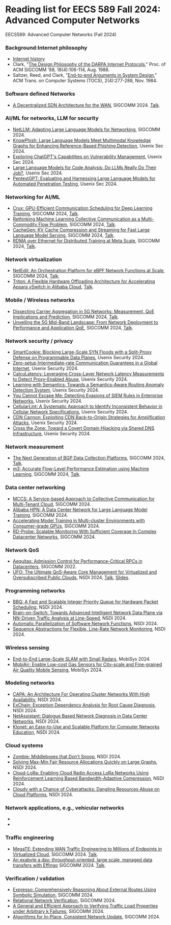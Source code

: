 # Reading list for EECS 589 Fall 2024: Advanced Computer Networks
EECS589: Advanced Computer Networks (Fall 2024)

### Background:Internet philosophy
* [Internet history](https://www.internetsociety.org/internet/history-internet/brief-history-internet/)
* Clark, "[The Design Philosophy of the DARPA Internet Protocols](http://ccr.sigcomm.org/archive/1995/jan95/ccr-9501-clark.pdf)," Proc. of ACM SIGCOMM '88, 18(4):106-114, Aug. 1988.
* Saltzer, Reed, and Clark, "[End-to-end Arguments in System Design](http://web.mit.edu/Saltzer/www/publications/endtoend/endtoend.pdf)," ACM Trans. on Computer Systems (TOCS), 2(4):277-288, Nov. 1984.

### Software defined Networks
* [A Decentralized SDN Architecture for the WAN](https://storage.googleapis.com/gweb-research2023-media/pubtools/1002525.pdf), 
SIGCOMM 2024. [Talk](https://www.youtube.com/watch?v=_X7HCXG00hE).

### AI/ML for networks, LLM for security
* [NetLLM: Adapting Large Language Models for Networking](https://arxiv.org/pdf/2402.02338), SIGCOMM 2024.
* [KnowPhish: Large Language Models Meet Multimodal Knowledge Graphs for Enhancing Reference-Based Phishing Detection](https://www.usenix.org/system/files/usenixsecurity24-li-yuexin.pdf), Usenix Sec 2024.
* [Exploring ChatGPT's Capabilities on Vulnerability Management](https://www.usenix.org/system/files/usenixsecurity24-liu-peiyu.pdf), Usenix Sec 2024.
* [Large Language Models for Code Analysis: Do LLMs Really Do Their Job?](https://www.usenix.org/system/files/usenixsecurity24-fang.pdf), Usenix Sec 2024.
* [PentestGPT: Evaluating and Harnessing Large Language Models for Automated Penetration Testing](https://www.usenix.org/system/files/usenixsecurity24-deng.pdf), Usenix Sec 2024.

###  Networking for AI/ML
* [Crux: GPU-Efficient Communication Scheduling for Deep Learning Training](https://dl.acm.org/doi/pdf/10.1145/3651890.3672239),
SIGCOMM 2024, [Talk](https://www.youtube.com/watch?v=uk4swJ7PfC0).
* [Rethinking Machine Learning Collective Communication as a Multi-Commodity Flow Problem](https://dl.acm.org/doi/pdf/10.1145/3651890.3672249),
  SIGCOMM 2024, [Talk](https://www.youtube.com/watch?v=ChjWIwM87LY).
* [CacheGen: KV Cache Compression and Streaming for Fast Large Language Model Serving](https://dl.acm.org/doi/pdf/10.1145/3651890.3672274),
SIGCOMM 2024, [Talk](https://www.youtube.com/watch?v=H4_OUWvdiNo).
* [RDMA over Ethernet for Distributed Training at Meta Scale](https://dl.acm.org/doi/pdf/10.1145/3651890.3672233),
SIGCOMM 2024, [Talk](https://www.youtube.com/watch?v=wLW3UzUw5rY).

### Network virtualization 
* [NetEdit: An Orchestration Platform for eBPF Network Functions at Scale](https://dl.acm.org/doi/pdf/10.1145/3651890.3672227),
SIGCOMM 2024, [Talk](https://www.youtube.com/watch?v=y-SFpf8hnYU).
* [Triton: A Flexible Hardware Offloading Architecture for Accelerating Apsara vSwitch in Alibaba Cloud](https://dl.acm.org/doi/pdf/10.1145/3651890.3672224), [Talk](https://www.youtube.com/watch?v=U5_GNP3NOoE).

### Mobile / Wireless networks 
* [Dissecting Carrier Aggregation in 5G Networks: Measurement, QoE Implications and Prediction](),
SIGCOMM 2024, [Talk](https://www.youtube.com/watch?v=s7bscp1NKY8).
* [Unveiling the 5G Mid-Band Landscape: From Network Deployment to Performance and Application QoE](https://dl.acm.org/doi/pdf/10.1145/3651890.3672269), SIGCOMM 2024, [Talk](https://www.youtube.com/watch?v=OZxBAiPCrTY).

### Network security / privacy 
* [SmartCookie: Blocking Large-Scale SYN Floods with a Split-Proxy Defense on Programmable Data Planes](https://www.usenix.org/conference/usenixsecurity24/presentation/yoo), Usenix Security 2024.
* [Zero-setup Intermediate-rate Communication Guarantees in a Global Internet](https://www.usenix.org/conference/usenixsecurity24/presentation/wyss), Usenix Security 2024.
* [CalcuLatency: Leveraging Cross-Layer Network Latency Measurements to Detect Proxy-Enabled Abuse](https://www.usenix.org/conference/usenixsecurity24/presentation/ramesh), Usenix Security 2024.
* [Learning with Semantics: Towards a Semantics-Aware Routing Anomaly Detection System](https://www.usenix.org/conference/usenixsecurity24/presentation/chen-yihao), Usenix Security 2024.
* [You Cannot Escape Me: Detecting Evasions of SIEM Rules in Enterprise Networks](https://www.usenix.org/conference/usenixsecurity24/presentation/uetz), Usenix Security 2024.
* [CellularLint: A Systematic Approach to Identify Inconsistent Behavior in Cellular Network Specifications](https://www.usenix.org/conference/usenixsecurity24/presentation/rahman), Usenix Security 2024.
* [CDN Cannon: Exploiting CDN Back-to-Origin Strategies for Amplification Attacks](https://www.usenix.org/conference/usenixsecurity24/presentation/lin-ziyu), Usenix Security 2024.
* [Cross the Zone: Toward a Covert Domain Hijacking via Shared DNS Infrastructure](https://www.usenix.org/conference/usenixsecurity24/presentation/zhang-yunyi-zone), Usenix Security 2024.

### Network measurement 
* [The Next Generation of BGP Data Collection Platforms](https://dl.acm.org/doi/pdf/10.1145/3651890.3672251), SIGCOMM 2024, [Talk](https://www.youtube.com/watch?v=wcmNwT3qPvc).
* [m3: Accurate Flow-Level Performance Estimation using Machine Learning](https://dl.acm.org/doi/pdf/10.1145/3651890.3672243), SIGCOMM 2024, [Talk](https://www.youtube.com/watch?v=TGpFYeDmnJg).

### Data center networking 
* [MCCS: A Service-based Approach to Collective Communication for Multi-Tenant Cloud](https://dl.acm.org/doi/pdf/10.1145/3651890.3672252), SIGCOMM 2024.
* [Alibaba HPN: A Data Center Network for Large Language Model Training](https://dl.acm.org/doi/pdf/10.1145/3651890.3672265), SIGCOMM 2024.
* [Accelerating Model Training in Multi-cluster Environments with Consumer-grade GPUs](https://dl.acm.org/doi/pdf/10.1145/3651890.3672228), SIGCOMM 2024.
* [RD-Probe: Scalable Monitoring With Sufficient Coverage In Complex Datacenter Networks](https://dl.acm.org/doi/pdf/10.1145/3651890.3672256), SIGCOMM 2024.

### Network QoS
* [Aequitas: Admission Control for Performance-Critical RPCs in Datacenters](https://www.mosharaf.com/wp-content/uploads/aequitas-sigcomm22.pdf), 
SIGCOMM 2022.
* [UFO: The Ultimate QoS-Aware Core Management for Virtualized and Oversubscribed Public Clouds](https://www.usenix.org/system/files/nsdi24-peng.pdf), NSDI 2024, [Talk](https://www.youtube.com/watch?v=GN2MnGzx4fs), [Slides](https://www.usenix.org/system/files/nsdi24_slides-peng.pdf).

### Programming networks
* [BBQ: A Fast and Scalable Integer Priority Queue for Hardware Packet Scheduling](https://www.usenix.org/conference/nsdi24/presentation/atre), NSDI 2024.
* [Brain-on-Switch: Towards Advanced Intelligent Network Data Plane via NN-Driven Traffic Analysis at Line-Speed](https://www.usenix.org/conference/nsdi24/presentation/yan), NSDI 2024.
* [Automatic Parallelization of Software Network Functions](https://www.usenix.org/conference/nsdi24/presentation/pereira), NSDI 2024.
* [Sequence Abstractions for Flexible, Line-Rate Network Monitoring](https://www.usenix.org/conference/nsdi24/presentation/johnson), NSDI 2024.
  
### Wireless sensing
* [End-to-End Large-Scale SLAM with Small Radars](https://arxiv.org/abs/2311.11260), MobiSys 2024.
* [MobiAir: Enable Low-cost Gas Sensors for City-scale and Fine-grained Air Quality Mobile Sensing](https://dl.acm.org/doi/pdf/10.1145/3643832.3661872), MobiSys 2024.
### Modeling networks
* [CAPA: An Architecture For Operating Cluster Networks With High Availability](https://www.usenix.org/conference/nsdi24/presentation/liu-bingzhe), NSDI 2024.
* [ExChain: Exception Dependency Analysis for Root Cause Diagnosis](https://www.usenix.org/conference/nsdi24/presentation/li-ao), NSDI 2024.
* [NetAssistant: Dialogue Based Network Diagnosis in Data Center Networks](https://www.usenix.org/conference/nsdi24/presentation/wang-haopei), NSDI 2024.
* [Klonet: an Easy-to-Use and Scalable Platform for Computer Networks Education](https://www.usenix.org/conference/nsdi24/presentation/ma), NSDI 2024.
### Cloud systems
* [Zombie: Middleboxes that Don’t Snoop](https://www.usenix.org/conference/nsdi24/presentation/zhang-collin), NSDI 2024.
* [Solving Max-Min Fair Resource Allocations Quickly on Large Graphs](https://www.usenix.org/conference/nsdi24/presentation/namyar-solving), NSDI 2024.
* [Cloud-LoRa: Enabling Cloud Radio Access LoRa Networks Using Reinforcement Learning Based Bandwidth-Adaptive Compression](https://www.usenix.org/conference/nsdi24/presentation/shahid), NSDI 2024.
* [Cloudy with a Chance of Cyberattacks: Dangling Resources Abuse on Cloud Platforms](https://www.usenix.org/conference/nsdi24/presentation/friess), NSDI 2024.

### Network applications, e.g., vehicular networks 
*  
* 

### Traffic engineering
* [MegaTE: Extending WAN Traffic Engineering to Millions of Endpoints in Virtualized Cloud](https://cs.stanford.edu/~keithw/sigcomm2024/sigcomm24-final406-acmpaginated.pdf), SIGCOMM 2024. [Talk](https://www.youtube.com/watch?v=bn6DiXWH-3g).
* [An exabyte a day: throughput-oriented, large scale, managed data transfers with Effingo](https://dl.acm.org/doi/pdf/10.1145/3651890.3672262) SIGCOMM 2024. [Talk](https://www.youtube.com/watch?v=hBME9Q6RPZ8).

### Verification / validation
* [Expresso: Comprehensively Reasoning About External Routes Using Symbolic Simulation](https://dl.acm.org/doi/pdf/10.1145/3651890.3672220), SIGCOMM 2024.
* [Relational Network Verification](https://dl.acm.org/doi/pdf/10.1145/3651890.3672238), SIGCOMM 2024.
* [A General and Efficient Approach to Verifying Traffic Load Properties under Arbitrary k Failures](https://dl.acm.org/doi/pdf/10.1145/3651890.3672246), SIGCOMM 2024.
* [Algorithms for In-Place, Consistent Network Update](https://dl.acm.org/doi/pdf/10.1145/3651890.3672266), SIGCOMM 2024.
